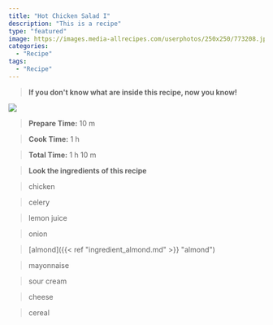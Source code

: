 ```yaml
---
title: "Hot Chicken Salad I"
description: "This is a recipe"
type: "featured"
image: https://images.media-allrecipes.com/userphotos/250x250/773208.jpg
categories: 
  - "Recipe"
tags: 
  - "Recipe"
---
```



>**If you don't know what are inside this recipe, now you know!**

![](../images/Recipes-Banner.jpg)
> **Prepare Time:** 10 m


> **Cook Time:** 1 h


> **Total Time:** 1 h 10 m

> **Look the ingredients of this recipe**

> chicken

> celery

> lemon juice

> onion

> [almond]({{< ref "ingredient_almond.md" >}} "almond")

> mayonnaise

> sour cream

> cheese

> cereal

